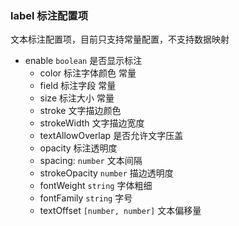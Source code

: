 ### label 标注配置项

文本标注配置项，目前只支持常量配置，不支持数据映射

- enable `boolean` 是否显示标注
  - color
    标注字体颜色 常量
  - field
    标注字段 常量
  - size
    标注大小 常量
  - stroke
    文字描边颜色
  - strokeWidth
    文字描边宽度
  - textAllowOverlap
    是否允许文字压盖
  - opacity
    标注透明度
  - spacing:
    `number` 文本间隔
  - strokeOpacity
    `number` 描边透明度
  - fontWeight
    `string` 字体粗细
  - fontFamily
    `string` 字号
  - textOffset
    `[number, number]` 文本偏移量
